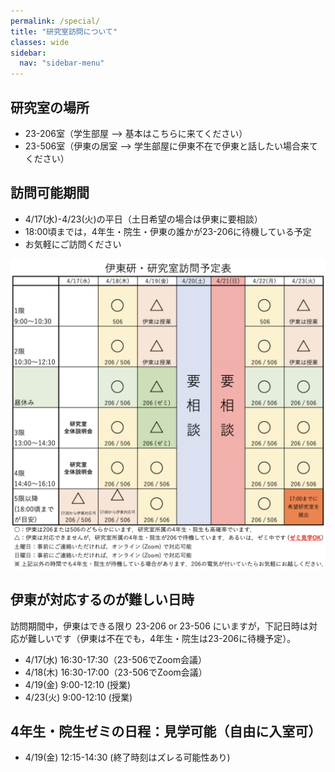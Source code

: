 ```yaml
---
permalink: /special/
title: "研究室訪問について"
classes: wide
sidebar:
  nav: "sidebar-menu"
---
```


## 研究室の場所
- 23-206室（学生部屋 --> 基本はこちらに来てください）
- 23-506室（伊東の居室 --> 学生部屋に伊東不在で伊東と話したい場合来てください）

## 訪問可能期間
- 4/17(水)-4/23(火)の平日（土日希望の場合は伊東に要相談）
- 18:00頃までは，4年生・院生・伊東の誰かが23-206に待機している予定
- お気軽にご訪問ください

<img src="/assets/images/information/plan2024.png" width="768">

## 伊東が対応するのが難しい日時
訪問期間中，伊東はできる限り 23-206 or 23-506 にいますが，下記日時は対応が難しいです（伊東は不在でも，4年生・院生は23-206に待機予定）。
- 4/17(水) 16:30-17:30（23-506でZoom会議）
- 4/18(木) 16:30-17:00（23-506でZoom会議）
- 4/19(金)  9:00-12:10 (授業)
- 4/23(火)  9:00-12:10 (授業)

## 4年生・院生ゼミの日程：見学可能（自由に入室可）
- 4/19(金) 12:15-14:30 (終了時刻はズレる可能性あり)